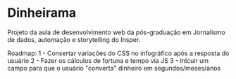 # Dinheirama
Projeto da aula de desenvolvimento web da pós-graduação em Jornalismo de dados, automação e storytelling do Insper.

Roadmap:
1 - Consertar variações do CSS no infográfico após a resposta do usuário
2 - Fazer os cálculos de fortuna e tempo via JS
3 - Inlcuir um campo para que o usuário "converta" dinheiro em segundos/meses/anos
